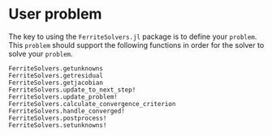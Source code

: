 # User problem
The key to using the `FerriteSolvers.jl` package is to define your 
`problem`. This `problem` should support the following functions
in order for the solver to solve your `problem`.

```@docs
FerriteSolvers.getunknowns
FerriteSolvers.getresidual
FerriteSolvers.getjacobian
FerriteSolvers.update_to_next_step!
FerriteSolvers.update_problem!
FerriteSolvers.calculate_convergence_criterion
FerriteSolvers.handle_converged!
FerriteSolvers.postprocess!
FerriteSolvers.setunknowns!
```

